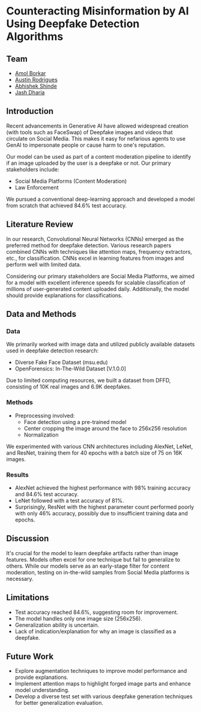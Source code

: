 # Counteracting Misinformation by AI Using Deepfake Detection Algorithms

## Team
- [Amol Borkar](https://github.com/amolbrkr)
- [Austin Rodrigues](https://github.com/austin-rodrigues)
- [Abhishek Shinde](https://github.com/Abhishek1897)
- [Jash Dharia](https://github.com/JashDharia)

## Introduction
Recent advancements in Generative AI have allowed widespread creation (with tools such as FaceSwap) of Deepfake images and videos that circulate on Social Media. This makes it easy for nefarious agents to use GenAI to impersonate people or cause harm to one's reputation.

Our model can be used as part of a content moderation pipeline to identify if an image uploaded by the user is a deepfake or not. Our primary stakeholders include:

- Social Media Platforms (Content Moderation)
- Law Enforcement

We pursued a conventional deep-learning approach and developed a model from scratch that achieved 84.6% test accuracy.

## Literature Review
In our research, Convolutional Neural Networks (CNNs) emerged as the preferred method for deepfake detection. Various research papers combined CNNs with techniques like attention maps, frequency extractors, etc., for classification. CNNs excel in learning features from images and perform well with limited data.

Considering our primary stakeholders are Social Media Platforms, we aimed for a model with excellent inference speeds for scalable classification of millions of user-generated content uploaded daily. Additionally, the model should provide explanations for classifications.

## Data and Methods
### Data
We primarily worked with image data and utilized publicly available datasets used in deepfake detection research:

- Diverse Fake Face Dataset (msu.edu)
- OpenForensics: In-The-Wild Dataset [V.1.0.0]

Due to limited computing resources, we built a dataset from DFFD, consisting of 10K real images and 6.9K deepfakes.

### Methods
- Preprocessing involved:
  - Face detection using a pre-trained model
  - Center cropping the image around the face to 256x256 resolution
  - Normalization

We experimented with various CNN architectures including AlexNet, LeNet, and ResNet, training them for 40 epochs with a batch size of 75 on 16K images.

### Results
- AlexNet achieved the highest performance with 98% training accuracy and 84.6% test accuracy.
- LeNet followed with a test accuracy of 81%.
- Surprisingly, ResNet with the highest parameter count performed poorly with only 46% accuracy, possibly due to insufficient training data and epochs.

## Discussion
It's crucial for the model to learn deepfake artifacts rather than image features. Models often excel for one technique but fail to generalize to others. While our models serve as an early-stage filter for content moderation, testing on in-the-wild samples from Social Media platforms is necessary.

## Limitations
- Test accuracy reached 84.6%, suggesting room for improvement.
- The model handles only one image size (256x256).
- Generalization ability is uncertain.
- Lack of indication/explanation for why an image is classified as a deepfake.

## Future Work
- Explore augmentation techniques to improve model performance and provide explanations.
- Implement attention maps to highlight forged image parts and enhance model understanding.
- Develop a diverse test set with various deepfake generation techniques for better generalization evaluation.

